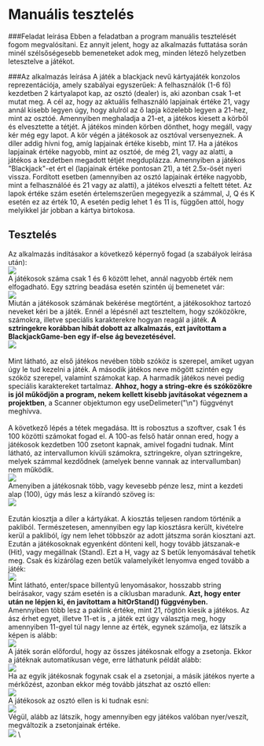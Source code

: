 # Manuális tesztelés

###Feladat leírása
Ebben a feladatban a program manuális tesztelését fogom megvalósítani. Ez annyit jelent,
hogy az alkalmazás futtatása során minél szélsőségesebb bemeneteket adok meg, minden létező
helyzetben letesztelve a játékot.

###Az alkalmazás leírása
A játék a blackjack nevű kártyajáték konzolos reprezentációja, amely szabályai egyszerűek:
A felhasználók (1-6 fő) kezdetben 2 kártyalapot kap, az osztó (dealer) is, aki azonban csak 1-et mutat meg.
A cél az, hogy az aktuális felhasználó lapjainak értéke 21, vagy annál kisebb legyen úgy, hogy alulról az ő lapja
közelebb legyen a 21-hez, mint az osztóé. Amennyiben meghaladja a 21-et,
a játékos kiesett a körből és elvesztette a tétjét. A játékos minden körben dönthet, hogy megáll, vagy kér
még egy lapot. A kör végén a játékosok az osztóval versenyeznek. A díler addig hívni fog,
amíg lapjainak értéke kisebb, mint 17. Ha a játékos lapjainak értéke
nagyobb, mint az osztóé, de még 21, vagy az alatti, a játékos a kezdetben megadott tétjét megduplázza.
Amennyiben a játékos "Blackjack"-et ért el (lapjainak értéke pontosan 21), a tét 2.5x-ösét nyeri vissza.
Fordított esetben (amennyiben az osztó lapjainak értéke nagyobb, mint a felhasználóé és 21 vagy az alatti),
a játékos elveszti a feltett tétet.
Az lapok értéke szám esetén értelemszerűen megegyezik a számmal, J, Q és K esetén ez az érték 10,
A esetén pedig lehet 1 és 11 is, függően attól, hogy melyikkel jár jobban a kártya birtokosa.
## Tesztelés
Az alkalmazás indításakor a következő képernyő fogad (a szabályok leírása után): \
![](kezdo.png) \
A játékosok száma csak 1 és 6 között lehet, annál nagyobb érték nem elfogadható. Egy sztring beadása esetén
szintén új bemenetet vár: \
![](test1.png) \
Miután a játékosok számának bekérése megtörtént, a játékosokhoz tartozó neveket kéri be a játék.
Ennél a lépésnél azt teszteltem, hogy szóközökre, számokra, illetve speciális karakterekre hogyan reagál a
játék. **A sztringekre korábban hibát dobott az alkalmazás, ezt javítottam a BlackjackGame-ben egy if-else ág bevezetésével.**\
![](test2.png) \
\
Mint látható, az első játékos nevében több szóköz is szerepel, amiket ugyan úgy le tud kezelni a játék.
A második játékos neve mögött szintén egy szóköz szerepel, valamint számokat kap. A harmadik játékos nevei
pedig speciális karaktereket tartalmaz.
**Ahhoz, hogy a string-ekre és szóközökre is jól működjön a program, nekem kellett kisebb javításokat végeznem a projektben**, 
a Scanner objektumon egy useDelimeter("\n") függvényt meghívva.\
\
A következő lépés a tétek megadása. Itt is robosztus a szoftver, csak 1 és 100 közötti számokat fogad el.
A 100-as felső határ onnan ered, hogy a játékosok kezdetben 100 zsetont kapnak, amivel fogadni tudnak.
Mint látható, az intervallumon kívüli számokra, sztringekre, olyan sztringekre, melyek számmal kezdődnek
(amelyek benne vannak az intervallumban) nem működik. \
![](test3.png) \
Amenyiben a játékosnak több, vagy kevesebb pénze lesz, mint a kezdeti alap (100), úgy más lesz a kiírandó 
szöveg is: \
![](test3.5.png) \
\
Ezután kiosztja a díler a kártyákat. A kiosztás teljesen random történik a pakliból. Természetesen,
amennyiben egy lap kiosztásra került, kivételre kerül a pakliból, így nem lehet többször az adott
játszma során kiosztani azt. \
Ezután a játékosoknak egyenként dönteni kell, hogy tovább játszanak-e (Hit), vagy megállnak (Stand).
Ezt a H, vagy az S betűk lenyomásával tehetik meg. Csak és kizárólag ezen betűk valamelyikét lenyomva
enged tovább a játék: \
![](test4.png) \
Mint látható, enter/space billentyű lenyomásakor, hosszabb string beírásakor, vagy szám esetén is a ciklusban maradunk.
**Azt, hogy enter után ne lépjen ki, én javítottam a hitOrStand() függvényben.**
\
Amennyiben több lesz a paklink értéke, mint 21, rögtön kiesik a játékos. Az ász érhet egyet, illetve 11-et is
, a játék ezt úgy választja meg, hogy amennyiben 11-gyel túl nagy lenne az érték, egynek számolja,
ez látszik a képen is alább: \
![](test5.png) \
A játék során előfordul, hogy az összes játékosnak elfogy a zsetonja. Ekkor a játéknak automatikusan vége, erre láthatunk
példát alább: \
![](test6.png) \
Ha az egyik játékosnak fogynak csak el a zsetonjai, a másik játékos nyerte a mérkőzést, azonban ekkor még tovább játszhat az
osztó ellen: \
![](test7.png) \
A játékosok az osztó ellen is ki tudnak esni: \
![](test8.png) \
Végül, alább az látszik, hogy amennyiben egy játékos valóban nyer/veszít, megváltozik a zsetonjainak értéke. \
![](test9.png) \